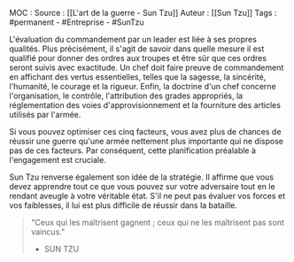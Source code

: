 MOC : 
Source : [[L'art de la guerre - Sun Tzu]]
Auteur : [[Sun Tzu]]
Tags : #permanent - #Entreprise - #SunTzu

L'évaluation du commandement par un leader est liée à ses propres qualités. Plus précisément, il s'agit de savoir dans quelle mesure il est qualifié pour donner des ordres aux troupes et être sûr que ces ordres seront suivis avec exactitude. Un chef doit faire preuve de commandement en affichant des vertus essentielles, telles que la sagesse, la sincérité, l'humanité, le courage et la rigueur. Enfin, la doctrine d'un chef concerne l'organisation, le contrôle, l'attribution des grades appropriés, la réglementation des voies d'approvisionnement et la fourniture des articles utilisés par l'armée. 

Si vous pouvez optimiser ces cinq facteurs, vous avez plus de chances de réussir une guerre qu'une armée nettement plus importante qui ne dispose pas de ces facteurs. Par conséquent, cette planification préalable à l'engagement est cruciale. 

Sun Tzu renverse également son idée de la stratégie. Il affirme que vous devez apprendre tout ce que vous pouvez sur votre adversaire tout en le rendant aveugle à votre véritable état. S'il ne peut pas évaluer vos forces et vos faiblesses, il lui est plus difficile de réussir dans la bataille. 

> "Ceux qui les maîtrisent gagnent ; ceux qui ne les maîtrisent pas sont vaincus."
> 
> - SUN TZU